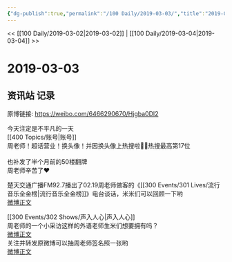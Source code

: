 ```yaml
---
{"dg-publish":true,"permalink":"/100 Daily/2019-03-03/","title":"2019-03-03","created":"2022-12-22T15:19:19.000+08:00","updated":"2023-01-09T17:24:43.477+08:00"}
---
```



<< [[100 Daily/2019-03-02\|2019-03-02]] | [[100 Daily/2019-03-04\|2019-03-04]] >>

# 2019-03-03

## 资讯站 记录

原博链接: https://weibo.com/6466290670/Hjgba0Dl2

今天注定是不平凡的一天  
[[400 Topics/账号\|账号]]  
周老师！超话营业！换头像！并因换头像上热搜啦👏🏻热搜最高第17位  
[](https://m.weibo.cn/1736988591/4345731042901784)  
也补发了半个月前的50楼翻牌  
周老师辛苦了❤️  
[](https://m.weibo.cn/1736988591/4340106121118970)

楚天交通广播FM92.7播出了02.19周老师做客的《[[300 Events/301 Lives/流行音乐全金榜\|流行音乐全金榜]]》电台谈话，米米们可以回顾一下哟  
[微博正文](https://m.weibo.cn/6466290670/4345744746419518)

[[300 Events/302 Shows/声入人心\|声入人心]]  
周老师的一个小采访这样的外语老师生米们想要拥有吗？  
[微博正文](https://m.weibo.cn/6466290670/4345746100218922)  
关注并转发原微博可以抽周老师签名照一张哟  
[微博正文](https://m.weibo.cn/6466290670/4345867849373740)
